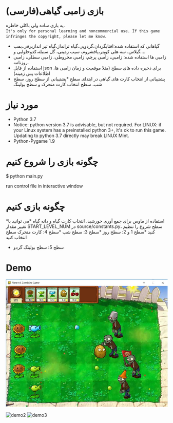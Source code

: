 # بازی زامبی گیاهی(فارسی)
  یه بازی ساده ولی باکلی خاطره. <br>
  `It's only for personal learning and noncommercial use. If this game infringes the copyright, please let me know.`
* گیاهانی که استفاده شده:افتابگردان،گردویی،گیاه ترانداز،گیاه تیر اندازبرفی،بمب گیلاس، سه هلی کوپتر،پافشروم، سیب زمینی، گل سنبله،کدوحلوایی و....
* زامبی ها استفاده شده: زامبی، زامبی پرچم، زامبی مخروطی، زامبی سطلی، زامبی روزنامه.
* استفاده از فایل json برای ذخیره داده های سطح (مثلا موقعیت و زمان زامبی ها، اطلاعات پس زمینه)
* پشتیبانی از انتخاب کارت های گیاهی در ابتدای سطح
*پشتیبانی از سطح روز، سطح شب، سطح انتخاب کارت متحرک و سطح بولینگ


# مورد نیاز
* Python 3.7 
* Notice: python version 3.7 is advisable, but not required. For LINUX: if your Linux system has a preinstalled python 3+, it's ok to run this game. Updating to python 3.7 directly may break LINUX Mint.
* Python-Pygame 1.9

# چگونه بازی را شروع کنیم
$ python main.py

run control file in interactive window

# چگونه بازی کنیم
*استفاده از ماوس برای جمع آوری خورشید، انتخاب کارت گیاه و دانه گیاه 
*می توانید با تغییر مقدار START_LEVEL_NUM در source/constants.py، سطح شروع را تنظیم کنید
  *سطح 1 و 2: سطح روز
  *سطح 3: سطح شب
  *سطح 4: کارت متحرک سطح انتخاب کنید
  * سطح 5: سطح بولینگ گردو

# Demo
![demo1](https://raw.githubusercontent.com/sajadbazra/game-python/refs/heads/main/demo/demo1.jpg)

![demo2](https://raw.githubusercontent.com/marblexu/PythonPlantsVsZombies/master/demo/demo2.jpg)
![demo3]([https://raw.githubusercontent.com/sajadbazra/game-python/blob/main/demo/demo3.jpg])

